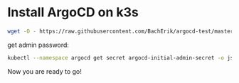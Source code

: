 # Install ArgoCD on k3s
```bash
wget -O - https://raw.githubusercontent.com/BachErik/argocd-test/master/install.sh | bash
```
get admin password:
```bash
kubectl --namespace argocd get secret argocd-initial-admin-secret -o json | jq -r '.data.password' | base64 -d
```

Now you are ready to go!
